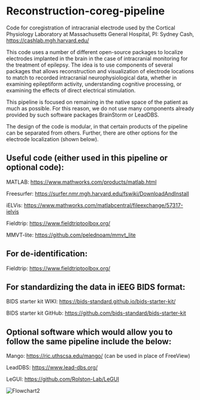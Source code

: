 # Reconstruction-coreg-pipeline
Code for coregistration of intracranial electrode used by the Cortical Physiology Laboratory at Massachusetts General Hospital, PI: Sydney Cash, https://cashlab.mgh.harvard.edu/

This code uses a number of different open-source packages to localize electrodes implanted in the brain in the case of intracranial monitoring for the treatment of epilepsy. The idea is to use components of several packages that allows reconstruction and visualization of electrode locations to match to recorded intracranial neurophysiological data, whether in examining epileptiform activity, understanding cognitive processing, or examining the effects of direct electrical stimulation. 

This pipeline is focused on remaining in the native space of the patient as much as possible. For this reason, we do not use many components already provided by such software packages BrainStorm or LeadDBS. 

The design of the code is modular, in that certain products of the pipeline can be separated from others. Further, there are other options for the electrode localization (shown below).

## Useful code (either used in this pipeline or optional code):

MATLAB: https://www.mathworks.com/products/matlab.html

Freesurfer: https://surfer.nmr.mgh.harvard.edu/fswiki/DownloadAndInstall

iELVis: https://www.mathworks.com/matlabcentral/fileexchange/57317-ielvis

Fieldtrip: https://www.fieldtriptoolbox.org/ 

MMVT-lite: https://github.com/pelednoam/mmvt_lite

## For de-identification:
Fieldtrip: https://www.fieldtriptoolbox.org/ 

## For standardizing the data in iEEG BIDS format: 
BIDS starter kit WIKI: https://bids-standard.github.io/bids-starter-kit/

BIDS starter kit GitHub: https://github.com/bids-standard/bids-starter-kit 

## Optional software which would allow you to follow the same pipeline include the below:
Mango: https://ric.uthscsa.edu/mango/ (can be used in place of FreeView)

LeadDBS: https://www.lead-dbs.org/ 

LeGUI: https://github.com/Rolston-Lab/LeGUI


![Flowchart2](https://user-images.githubusercontent.com/11430978/204407584-68956d0a-a07f-426b-a9fa-fa0c4e88482d.png)

